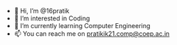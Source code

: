 - 👋 Hi, I’m @16pratik
- 👀 I’m interested in Coding
- 🌱 I’m currently learning Computer Engineering
- 📫 You can reach me on pratikik21.comp@coep.ac.in

<!---
16pratik/16pratik is a ✨ special ✨ repository because its `README.md` (this file) appears on your GitHub profile.
You can click the Preview link to take a look at your changes.
--->
